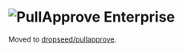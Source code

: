 # ![PullApprove Enterprise](https://www.pullapprove.com/static/img/logos/pullapprove-enterprise.svg)

Moved to [dropseed/pullapprove](https://github.com/dropseed/pullapprove).
